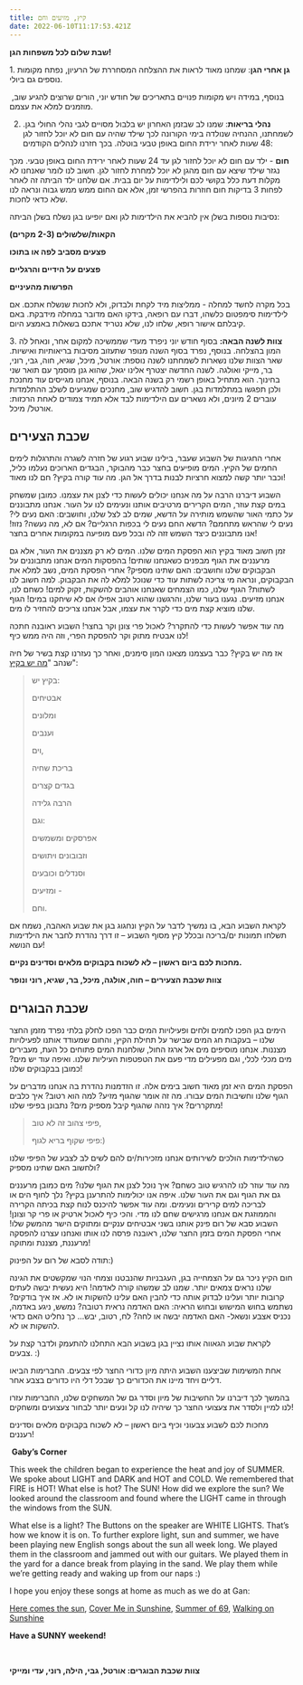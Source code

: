 ```yaml
---
title: קיץ, מזיעים וחם
date: 2022-06-10T11:17:53.421Z
---
```

**שבת שלום לכל משפחות הגן!**

1. **גן אחרי הגן**: שמחנו מאוד לראות את ההצלחה המסחררת של הרעיון, נפתח מקומות נוספים גם ביולי.

 בנוסף, במידה ויש מקומות פנויים בתאריכים של חודש יוני, הורים שרוצים להגיע שוב, מוזמנים למלא את עצמם.

2. **נהלי בריאות**: שמנו לב שבזמן האחרון יש בלבול מסויים לגבי נהלי החולי בגן. לשמחתנו, ההנחיה שנולדה בימי הקורונה לכך שילד שהיה עם חום לא יוכל לחזור לגן 48 שעות לאחר ירידת החום באופן טבעי בוטלה. בכך חזרנו לנהלים הקודמים:

**חום** - ילד עם חום לא יוכל לחזור לגן עד 24 שעות לאחר ירידת החום באופן טבעי. מכך נגזר שילד שיצא עם חום מהגן לא יוכל למחרת לחזור לגן. חשוב לנו לומר שאנחנו לא מקלות דעת כלל בקושי לכם ולילדימות על יום בבית. אם שלחנו ילד הביתה זה לאחר לפחות 3 בדיקות חום חוזרות בהפרשי זמן, אלא אם החום ממש ממש גבוה ונראה לנו שלא כדאי לחכות.

נסיבות נוספות בשלן אין להביא את הילדימות לגן ואם יופיעו בגן נשלח בשלן הביתה:

**הקאות/שלשולים (2-3 מקרים)**

**פצעים מסביב לפה או בתוכו**

**פצעים על הידיים והרגליים**

**הפרשות מהעיניים**

בכל מקרה לחשד למחלה - ממליצות מיד לקחת ולבדוק, ולא לחכות שנשלח אתכם. אם לילדימות סימפטום כלשהו, דברו עם רופאה, בידקו האם מדובר במחלה מידבקת. באם קיבלתם אישור רופא, שלחו לנו, שלא נטריד אתכם בשאלות באמצע היום.

3. **צוות לשנה הבאה:** בסוף חודש יוני ניפרד מעדי שממשיכה למקום אחר, ונאחל לה המון בהצלחה. בנוסף, נפרד בסוף השנה מנופר שתעזוב מסיבות בריאותיות ואישיות. שאר הצוות שלנו נשארות לשמחתנו לשנה נוספת: אורטל, מיכל, שגיא, חוה, גבי, רוני, בר, מייקי ואולגה. לשנה החדשה יצטרף אלינו יגאל, שהוא גנן מוסמך עם תואר שני בחינוך. הוא מתחיל באופן רשמי רק בשנה הבאה. בנוסף, אנחנו מגייסים עוד מחנכת ולכן תפגשו במתלמדות בגן. חשוב להדגיש שוב, מחנכים שמגיעים לשלב ההתלמדות עוברים 2 מיונים, ולא נשארים עם הילדימות לבד אלא תמיד צמודים לאחת הרכזות: אורטל/ מיכל.

## שכבת הצעירים

אחרי החגיגות של השבוע שעבר, בילינו שבוע רגוע של חזרה לשגרה והתרגלות לימים החמים של הקיץ. המים מופיעים בחצר כבר מהבוקר, הבגדים הארוכים נעלמו כליל, וכבר יותר קשה למצוא חרציות לבנות בדרך אל הגן. מה עוד קורה בקיץ? חם לנו מאוד!

השבוע דיברנו הרבה על מה אנחנו יכולים לעשות כדי לצנן את עצמנו. כמובן שמשחק במים קצת עוזר, המים הקרירים מרטיבים אותנו ונעימים לנו על העור. אנחנו מתבוננים על כתמי האור שהשמש מותירה על הדשא, שמים לב לצל שלנו, וחושבים: האם נעים לי? נעים לי שהראש מתחמם? הדשא החם נעים לי בכפות הרגליים? אם לא, מה נעשה? נזוז! אנו מתבוננים כיצד השמש זזה לה ובכל פעם מופיעה במקומות אחרים בחצר!

זמן חשוב מאוד בקיץ הוא הפסקת המים שלנו. המים לא רק מצננים את העור, אלא גם מרעננים את הגוף מבפנים כשאנחנו שותים! בהפסקות המים אנחנו מתבוננים על הבקבוקים שלנו וחושבים: האם שתינו מספיק? אחרי הפסקת המים, נשב למלא את הבקבוקים, ונראה מי צריכה לשתות עוד כדי שנוכל למלא לה את הבקבוק. למה חשוב לנו לשתות? הגוף שלנו, כמו הצמחים שאנחנו אוהבים להשקות, זקוק למים! כשחם לנו, אנחנו מזיעים. נגענו בעור שלנו, והרגשנו שהוא רטוב אפילו אם לא שיחקנו במים! הגוף שלנו מוציא קצת מים כדי לקרר את עצמו, אבל אנחנו צריכים להחזיר לו מים.

מה עוד אפשר לעשות כדי להתקרר? לאכול פרי צונן וקר בחצר! השבוע ראובנה חתכה לנו אבטיח מתוק וקר להפסקת הפרי, וזה היה ממש כיף!

אז מה יש בקיץ? כבר בעצמנו מצאנו המון סימנים, ואחר כך נעזרנו קצת בשיר של חיה שנהב "[מה יש בקיץ](https://www.google.com/url?sa=t&rct=j&q=&esrc=s&source=web&cd=&cad=rja&uact=8&ved=2ahUKEwjb8fSm4qL4AhXhgv0HHbJNCXIQwqsBegQIBBAB&url=https%3A%2F%2Fwww.youtube.com%2Fwatch%3Fv%3DIoTMCMWLu48&usg=AOvVaw2zfA2JK3Y9y1q0vbmql-v_)":

> בקיץ יש:
>
> אבטיחים
>
> ומלונים
>
> וענבים
>
> וים,
>
> בריכת שחיה
>
> בגדים קצרים
>
> הרבה גלידה
>
> וגם:
>
> אפרסקים ומשמשים
>
> וזבובונים ויתושים
>
> וסנדלים וכובעים
>
> ומזיעים -
>
> וחם.

לקראת השבוע הבא, בו נמשיך לדבר על הקיץ ונחגוג בגן את שבוע האהבה, נשמח אם תשלחו תמונות ים/בריכה ובכלל קיץ מסוף השבוע – זו דרך נהדרת לחבר את הילדימות עם הנושא!

**מחכות לכם ביום ראשון – לא לשכוח בקבוקים מלאים וסדינים נקיים.**

**צוות שכבת הצעירים – חוה, אולגה, מיכל, בר, שגיא, רוני ונופר**

## שכבת הבוגרים

הימים בגן הפכו לחמים ולחים ופעילויות המים כבר הפכו לחלק בלתי נפרד מזמן החצר שלנו – בעקבות חג המים שבישר על תחילת הקיץ, והחום שמעודד אותנו לפעילויות מצננות. אנחנו מוסיפים מים אל ארגז החול, שולחנות המים פתוחים כל העת, מעבירים מים מכלי לכלי, וגם מפעילים מדי פעם את הטפטפות העיליות שלנו. ואיפה עוד יש מים? כמובן בבקבוקים שלנו!

הפסקת המים היא זמן מאוד חשוב בימים אלה. זו הזדמנות נהדרת בה אנחנו מדברים על הגוף שלנו וחשיבות המים עבורו. מה זה אומר שהגוף מזיע? למה הוא רטוב? איך כלבים מתקררים? איך נזהה שהגוף קיבל מספיק מים? נתבונן בפיפי שלנו!

> פיפי צהוב זה לא טוב,
>
> פיפי שקוף בריא לגוף:)

כשהילדימות הולכים לשירותים אנחנו מזכירות/ים להם לשים לב לצבע של הפיפי שלנו ולחשוב האם שתינו מספיק?

מה עוד עוזר לנו להרגיש טוב כשחם? איך נוכל לצנן את הגוף שלנו? מים כמובן מרעננים גם את הגוף וגם את העור שלנו. איפה אנו יכולימות להתרענן בקיץ? נלך לחוף הים או לבריכה למים קרירים ונעימים. ומה עוד אפשר להיכנס לנוח קצת בכיתה הקרירה והממוזגת אם אנחנו מרגישים שחם לנו מדי. והכי כיף לאכול ארטיק או פרי קר וצונן! השבוע סבא של רום פינק אותנו בשני אבטיחים ענקיים ומתוקים הישר מהמשק שלו!  אחרי הפסקת המים בזמן החצר שלנו, ראובנה פרסה לנו אותו ואנחנו עצרנו להפסקה מרעננת, מצננת ומתוקה!

תודה לסבא של רום על הפינוק:)

חום הקיץ ניכר גם על הצמחייה בגן, העגבניות שהנבטנו וצמחי הנוי שמקשטים את הגינה שלנו נראים צמאים יותר. שמנו לב שמשהו קורה לאדמה! היא נעשית יבשה לעתים קרובות יותר ועלינו לבדוק אותה כדי להבין האם עלינו להשקות או לא. אז איך בודקים? נשתמש בחוש המישוש ובחוש הראיה: האם האדמה נראית רטובה? נמשש, ניגע באדמה, נכניס אצבע ונשאל- האם האדמה יבשה או לחה? לח, רטוב, יבש... כך נחליט האם כדאי להשקות או לא.

לקראת שבוע הגאווה אותו נציין בגן בשבוע הבא התחלנו להתעמק ולדבר קצת על צבעים. :)

אחת המשימות שביצענו השבוע היתה מיון כדורי החצר לפי צבעים. החברימות הביאו דליים ויחד מיינו את הכדורים כך שבכל דלי היו כדורים בצבע אחר.

בהמשך לכך דיברנו על החשיבות של מיון וסדר גם של המשחקים שלנו, החברימות עזרו לנו למיין ולסדר את צעצועי החצר כך שיהיה לנו קל ונעים יותר לבחור צעצועים ומשחקים!

מחכות לכם לשבוע צבעוני וכיף ביום ראשון – לא לשכוח בקבוקים מלאים וסדינים רעננים!

 **Gaby’s Corner**

This week the children began to experience the heat and joy of SUMMER. We spoke about LIGHT and DARK and HOT and COLD. We remembered that FIRE is HOT! What else is hot? The SUN! How did we explore the sun? We looked around the classroom and found where the LIGHT came in through the windows from the SUN.

What else is a light? The Buttons on the speaker are WHITE LIGHTS. That’s how we know it is on. To further explore light, sun and summer, we have been playing new English songs about the sun all week long. We played them in the classroom and jammed out with our guitars. We played them in the yard for a dance break from playing in the sand. We play them while we’re getting ready and waking up from our naps :)

I hope you enjoy these songs at home as much as we do at Gan:

[Here comes the sun](https://open.spotify.com/track/6dGnYIeXmHdcikdzNNDMm2?si=qRuY5c9ISfe1BwYKecPMUA), [Cover Me in Sunshine](https://open.spotify.com/track/6Tio0ZoDeSQnI7EBAqWer2?si=Y5lYCvrLQNS42mi_3YII5g), [Summer of 69](https://open.spotify.com/track/0GONea6G2XdnHWjNZd6zt3?si=mPgEcVPnR_us2yyKn98ihg), [Walking on Sunshine](https://open.spotify.com/track/05wIrZSwuaVWhcv5FfqeH0?si=ZH172a_ORpK85dXuXPEKGg)

**Have a SUNNY weekend!**

 

**צוות שכבת הבוגרים: אורטל, גבי, הילה, רוני, עדי ומייקי**